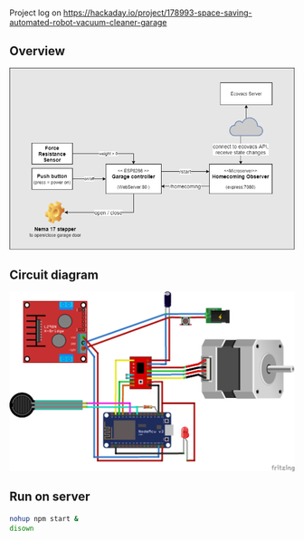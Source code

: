 #   

Project log on https://hackaday.io/project/178993-space-saving-automated-robot-vacuum-cleaner-garage

## Overview

![overview](./overview.png)

## Circuit diagram

![circuit diagram](./esp8266-nodemcu/circuit-diagram.png)

## Run on server

```bash
nohup npm start &
disown 
```